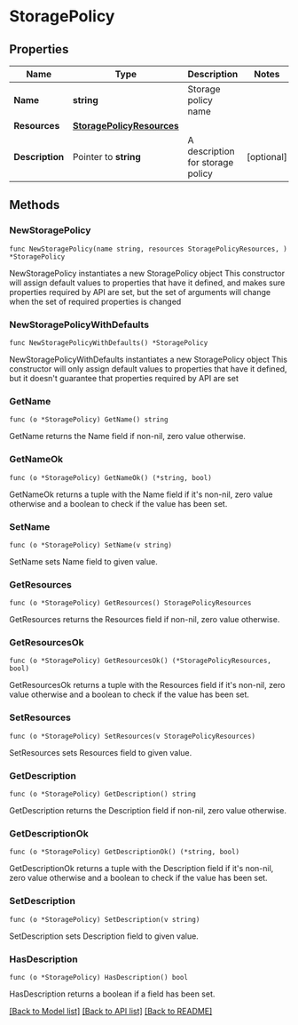 # StoragePolicy

## Properties

Name | Type | Description | Notes
------------ | ------------- | ------------- | -------------
**Name** | **string** | Storage policy name | 
**Resources** | [**StoragePolicyResources**](StoragePolicyResources.md) |  | 
**Description** | Pointer to **string** | A description for storage policy | [optional] 

## Methods

### NewStoragePolicy

`func NewStoragePolicy(name string, resources StoragePolicyResources, ) *StoragePolicy`

NewStoragePolicy instantiates a new StoragePolicy object
This constructor will assign default values to properties that have it defined,
and makes sure properties required by API are set, but the set of arguments
will change when the set of required properties is changed

### NewStoragePolicyWithDefaults

`func NewStoragePolicyWithDefaults() *StoragePolicy`

NewStoragePolicyWithDefaults instantiates a new StoragePolicy object
This constructor will only assign default values to properties that have it defined,
but it doesn't guarantee that properties required by API are set

### GetName

`func (o *StoragePolicy) GetName() string`

GetName returns the Name field if non-nil, zero value otherwise.

### GetNameOk

`func (o *StoragePolicy) GetNameOk() (*string, bool)`

GetNameOk returns a tuple with the Name field if it's non-nil, zero value otherwise
and a boolean to check if the value has been set.

### SetName

`func (o *StoragePolicy) SetName(v string)`

SetName sets Name field to given value.


### GetResources

`func (o *StoragePolicy) GetResources() StoragePolicyResources`

GetResources returns the Resources field if non-nil, zero value otherwise.

### GetResourcesOk

`func (o *StoragePolicy) GetResourcesOk() (*StoragePolicyResources, bool)`

GetResourcesOk returns a tuple with the Resources field if it's non-nil, zero value otherwise
and a boolean to check if the value has been set.

### SetResources

`func (o *StoragePolicy) SetResources(v StoragePolicyResources)`

SetResources sets Resources field to given value.


### GetDescription

`func (o *StoragePolicy) GetDescription() string`

GetDescription returns the Description field if non-nil, zero value otherwise.

### GetDescriptionOk

`func (o *StoragePolicy) GetDescriptionOk() (*string, bool)`

GetDescriptionOk returns a tuple with the Description field if it's non-nil, zero value otherwise
and a boolean to check if the value has been set.

### SetDescription

`func (o *StoragePolicy) SetDescription(v string)`

SetDescription sets Description field to given value.

### HasDescription

`func (o *StoragePolicy) HasDescription() bool`

HasDescription returns a boolean if a field has been set.


[[Back to Model list]](../README.md#documentation-for-models) [[Back to API list]](../README.md#documentation-for-api-endpoints) [[Back to README]](../README.md)


